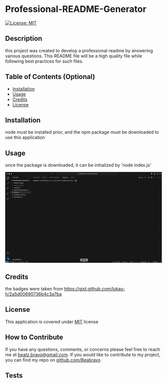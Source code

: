 # Professional-README-Generator

[![License: MIT](https://img.shields.io/badge/License-MIT-yellow.svg)](https://opensource.org/licenses/MIT)

## Description

this project was created to develop a professional readme by answering various questions. This README file will be a high quality file while following best practices for such files.

## Table of Contents (Optional)

- [Installation](#installation)
- [Usage](#usage)
- [Credits](#credits)
- [License](#license)

## Installation

node must be installed prior, and the npm package must be downloaded to use this application

## Usage

once the package is downloaded, it can be initialized by 'node index.js'

![screenrecording](./assets/images/Screenrecording.gif)

## Credits

the badges were taken from https://gist.github.com/lukas-h/2a5d00690736b4c3a7ba

## License

This application is covered under [MIT](https://choosealicense.com/licenses/mit/) license

## How to Contribute

If you have any questions, comments, or concerns please feel free to reach me at beatz.bravo@gmail.com. If you would like to contribute to my project, you can find my repo on [github.com/Beabravo](https://www.github.com/Beabravo)

## Tests

